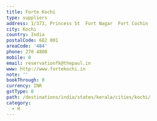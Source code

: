 ```yaml
---
title: Forte Kochi
type: suppliers
address: 1/373, Princess St  Fort Nagar  Fort Cochin
city: Kochi
country: India
postalCode: 682 001
areaCode: '484'
phone: 270 4800
mobile: 0
email: reservationfk@thepaul.in
www: http://www.fortekochi.in
note: ''
bookThrough: 0
currency: INR
gstType: 0
path: /destinations/india/states/kerala/cities/kochi/
category:
  - H
---
```


